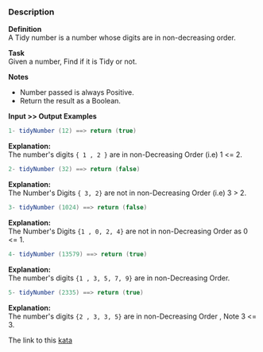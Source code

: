 ### Description

**Definition**  
A Tidy number is a number whose digits are in non-decreasing order.

**Task**  
Given a number, Find if it is Tidy or not.

**Notes**  
* Number passed is always Positive.
* Return the result as a Boolean.

**Input >> Output Examples** 
```java
1- tidyNumber (12) ==> return (true)  
```
**Explanation:**  
The number's digits `{ 1 , 2 }` are in non-Decreasing Order (i.e) 1 <= 2.  
```java
2- tidyNumber (32) ==> return (false)  
```
**Explanation:**  
The Number's Digits `{ 3, 2}` are not in non-Decreasing Order (i.e) 3 > 2.  
```java
3- tidyNumber (1024) ==> return (false)  
```
**Explanation:**  
The Number's Digits `{1 , 0, 2, 4}` are not in non-Decreasing Order as 0 <= 1.  
```java
4- tidyNumber (13579) ==> return (true)  
```
**Explanation:**  
The number's digits `{1 , 3, 5, 7, 9}` are in non-Decreasing Order.  
```java
5- tidyNumber (2335) ==> return (true)  
```
**Explanation:**  
The number's digits `{2 , 3, 3, 5}` are in non-Decreasing Order , Note 3 <= 3.  

The link to this [kata](https://www.codewars.com/kata/tidy-number-special-numbers-series-number-9/java)
